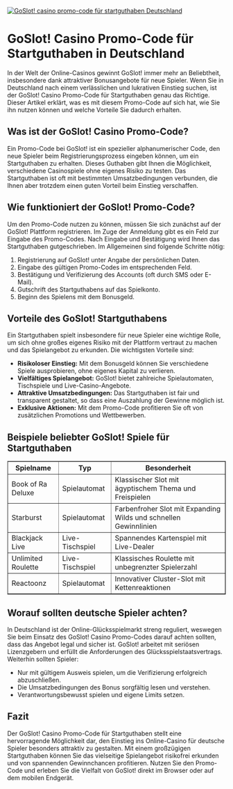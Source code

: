 [![GoSlot! casino promo-code für startguthaben Deutschland](https://123-caf.pages.dev/gitsignup.png)](https://vrmoo.ru/Bt82HjjY)

<h1>GoSlot! Casino Promo-Code für Startguthaben in Deutschland</h1> <p>In der Welt der Online-Casinos gewinnt GoSlot! immer mehr an Beliebtheit, insbesondere dank attraktiver Bonusangebote für neue Spieler. Wenn Sie in Deutschland nach einem verlässlichen und lukrativen Einstieg suchen, ist der GoSlot! Casino Promo-Code für Startguthaben genau das Richtige. Dieser Artikel erklärt, was es mit diesem Promo-Code auf sich hat, wie Sie ihn nutzen können und welche Vorteile Sie dadurch erhalten.</p>  <h2>Was ist der GoSlot! Casino Promo-Code?</h2> <p>Ein Promo-Code bei GoSlot! ist ein spezieller alphanumerischer Code, den neue Spieler beim Registrierungsprozess eingeben können, um ein Startguthaben zu erhalten. Dieses Guthaben gibt Ihnen die Möglichkeit, verschiedene Casinospiele ohne eigenes Risiko zu testen. Das Startguthaben ist oft mit bestimmten Umsatzbedingungen verbunden, die Ihnen aber trotzdem einen guten Vorteil beim Einstieg verschaffen.</p>  <h2>Wie funktioniert der GoSlot! Promo-Code?</h2> <p>Um den Promo-Code nutzen zu können, müssen Sie sich zunächst auf der GoSlot! Plattform registrieren. Im Zuge der Anmeldung gibt es ein Feld zur Eingabe des Promo-Codes. Nach Eingabe und Bestätigung wird Ihnen das Startguthaben gutgeschrieben. Im Allgemeinen sind folgende Schritte nötig:</p> <ol>   <li>Registrierung auf GoSlot! unter Angabe der persönlichen Daten.</li>   <li>Eingabe des gültigen Promo-Codes im entsprechenden Feld.</li>   <li>Bestätigung und Verifizierung des Accounts (oft durch SMS oder E-Mail).</li>   <li>Gutschrift des Startguthabens auf das Spielkonto.</li>   <li>Beginn des Spielens mit dem Bonusgeld.</li> </ol>  <h2>Vorteile des GoSlot! Startguthabens</h2> <p>Ein Startguthaben spielt insbesondere für neue Spieler eine wichtige Rolle, um sich ohne großes eigenes Risiko mit der Plattform vertraut zu machen und das Spielangebot zu erkunden. Die wichtigsten Vorteile sind:</p> <ul>   <li><strong>Risikoloser Einstieg:</strong> Mit dem Bonusgeld können Sie verschiedene Spiele ausprobieren, ohne eigenes Kapital zu verlieren.</li>   <li><strong>Vielfältiges Spielangebot:</strong> GoSlot! bietet zahlreiche Spielautomaten, Tischspiele und Live-Casino-Angebote.</li>   <li><strong>Attraktive Umsatzbedingungen:</strong> Das Startguthaben ist fair und transparent gestaltet, so dass eine Auszahlung der Gewinne möglich ist.</li>   <li><strong>Exklusive Aktionen:</strong> Mit dem Promo-Code profitieren Sie oft von zusätzlichen Promotions und Wettbewerben.</li> </ul>  <h2>Beispiele beliebter GoSlot! Spiele für Startguthaben</h2> <table border="1" cellpadding="6" cellspacing="0" style="border-collapse: collapse; width: 100%;">   <thead>     <tr>       <th>Spielname</th>       <th>Typ</th>       <th>Besonderheit</th>     </tr>   </thead>   <tbody>     <tr>       <td>Book of Ra Deluxe</td>       <td>Spielautomat</td>       <td>Klassischer Slot mit ägyptischem Thema und Freispielen</td>     </tr>     <tr>       <td>Starburst</td>       <td>Spielautomat</td>       <td>Farbenfroher Slot mit Expanding Wilds und schnellen Gewinnlinien</td>     </tr>     <tr>       <td>Blackjack Live</td>       <td>Live-Tischspiel</td>       <td>Spannendes Kartenspiel mit Live-Dealer</td>     </tr>     <tr>       <td>Unlimited Roulette</td>       <td>Live-Tischspiel</td>       <td>Klassisches Roulette mit unbegrenzter Spielerzahl</td>     </tr>     <tr>       <td>Reactoonz</td>       <td>Spielautomat</td>       <td>Innovativer Cluster-Slot mit Kettenreaktionen</td>     </tr>   </tbody> </table>  <h2>Worauf sollten deutsche Spieler achten?</h2> <p>In Deutschland ist der Online-Glücksspielmarkt streng reguliert, weswegen Sie beim Einsatz des GoSlot! Casino Promo-Codes darauf achten sollten, dass das Angebot legal und sicher ist. GoSlot! arbeitet mit seriösen Lizenzgebern und erfüllt die Anforderungen des Glücksspielstaatsvertrags. Weiterhin sollten Spieler:</p> <ul>   <li>Nur mit gültigem Ausweis spielen, um die Verifizierung erfolgreich abzuschließen.</li>   <li>Die Umsatzbedingungen des Bonus sorgfältig lesen und verstehen.</li>   <li>Verantwortungsbewusst spielen und eigene Limits setzen.</li> </ul>  <h2>Fazit</h2> <p>Der GoSlot! Casino Promo-Code für Startguthaben stellt eine hervorragende Möglichkeit dar, den Einstieg ins Online-Casino für deutsche Spieler besonders attraktiv zu gestalten. Mit einem großzügigen Startguthaben können Sie das vielseitige Spielangebot risikofrei erkunden und von spannenden Gewinnchancen profitieren. Nutzen Sie den Promo-Code und erleben Sie die Vielfalt von GoSlot! direkt im Browser oder auf dem mobilen Endgerät.</p>